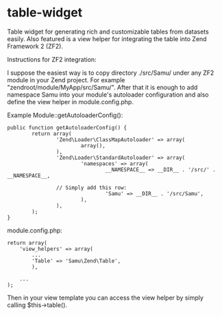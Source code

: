 table-widget
============

Table widget for generating rich and customizable tables from datasets easily. Also featured is a view helper for integrating the table into Zend Framework 2 (ZF2).

Instructions for ZF2 integration:

I suppose the easiest way is to copy directory ./src/Samu/ under any ZF2 module in your Zend project.
For example "zendroot/module/MyApp/src/Samu/". After that it is enough to add namespace Samu into
your module's autoloader configuration and also define the view helper in module.config.php.

Example Module::getAutoloaderConfig():

    public function getAutoloaderConfig() {
    		return array(
    				'Zend\Loader\ClassMapAutoloader' => array(
    						array(),
    				),
    				'Zend\Loader\StandardAutoloader' => array(
    						'namespaces' => array(
    								__NAMESPACE__ => __DIR__ . '/src/' . __NAMESPACE__,
    
                    // Simply add this row:
    								'Samu' => __DIR__ . '/src/Samu',
    						),
    				),
    		);
    }

module.config.php:

    return array(
        'view_helpers' => array(
            ...
            'Table' => 'Samu\Zend\Table',
	    	),

        ...
    );

Then in your view template you can access the view helper by simply calling $this->table().

